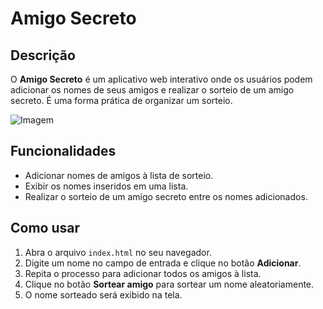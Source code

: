 # Amigo Secreto

## Descrição
O **Amigo Secreto** é um aplicativo web interativo onde os usuários podem adicionar os nomes de seus amigos e realizar o sorteio de um amigo secreto. É uma forma prática de organizar um sorteio.

![Imagem](https://img.freepik.com/fotos-gratis/caixa-de-presente-de-renderizacao-3d-com-pacote-de-presente-de-fita_107791-15904.jpg)

## Funcionalidades
- Adicionar nomes de amigos à lista de sorteio.
- Exibir os nomes inseridos em uma lista.
- Realizar o sorteio de um amigo secreto entre os nomes adicionados.

## Como usar

1. Abra o arquivo `index.html` no seu navegador.
2. Digite um nome no campo de entrada e clique no botão **Adicionar**.
3. Repita o processo para adicionar todos os amigos à lista.
4. Clique no botão **Sortear amigo** para sortear um nome aleatoriamente.
5. O nome sorteado será exibido na tela.

